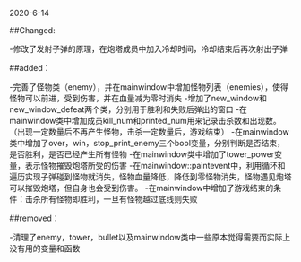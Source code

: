 2020-6-14


##Changed:

-修改了发射子弹的原理，在炮塔成员中加入冷却时间，冷却结束后再次射出子弹

##added：

-完善了怪物类（enemy），并在mainwindow中增加怪物列表（enemies），使得怪物可以前进，受到伤害，并在血量减为零时消失
-增加了new_window和new_window_defeat两个类，分别用于胜利和失败后弹出的窗口
-在mainwindow类中增加成员kill_num和printed_num用来记录击杀数和出现数。（出现一定数量后不再产生怪物，击杀一定数量后，游戏结束）
-在mainwindow类中增加了over，win，stop_print_enemy三个bool变量，分别判断是否结束，是否胜利，是否已经产生所有怪物
-在mainwindow类中增加了tower_power变量，表示怪物摧毁炮塔所受的伤害
-在mainwindow::paintevent中，利用循环和遍历实现子弹碰到怪物就消失，怪物血量降低，降低到零怪物消失，怪物遇见炮塔可以摧毁炮塔，但自身也会受到伤害。
-在mainwindow中增加了游戏结束的条件：击杀所有怪物即胜利，一旦有怪物越过底线则失败

##removed：

-清理了enemy，tower，bullet以及mainwindow类中一些原本觉得需要而实际上没有用的变量和函数
